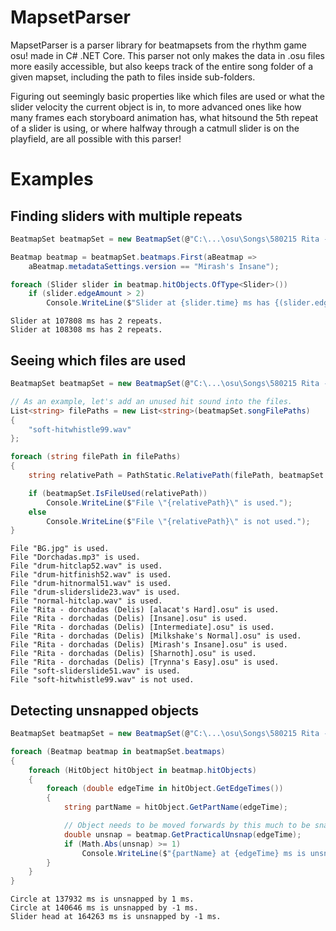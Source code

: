 ﻿# MapsetParser
MapsetParser is a parser library for beatmapsets from the rhythm game osu! made in C# .NET Core. This parser not only makes the data in .osu files more easily accessible, but also keeps track of the entire song folder of a given mapset, including the path to files inside sub-folders.

Figuring out seemingly basic properties like which files are used or what the slider velocity the current object is in, to more advanced ones like how many frames each storyboard animation has, what hitsound the 5th repeat of a slider is using, or where halfway through a catmull slider is on the playfield, are all possible with this parser!

# Examples
## Finding sliders with multiple repeats
```csharp
BeatmapSet beatmapSet = new BeatmapSet(@"C:\...\osu\Songs\580215 Rita - dorchadas");

Beatmap beatmap = beatmapSet.beatmaps.First(aBeatmap =>
    aBeatmap.metadataSettings.version == "Mirash's Insane");

foreach (Slider slider in beatmap.hitObjects.OfType<Slider>())
    if (slider.edgeAmount > 2)
        Console.WriteLine($"Slider at {slider.time} ms has {(slider.edgeAmount - 1)} repeats.");
```
```
Slider at 107808 ms has 2 repeats.
Slider at 108308 ms has 2 repeats.
```

## Seeing which files are used
```csharp
BeatmapSet beatmapSet = new BeatmapSet(@"C:\...\osu\Songs\580215 Rita - dorchadas");

// As an example, let's add an unused hit sound into the files.
List<string> filePaths = new List<string>(beatmapSet.songFilePaths)
{
    "soft-hitwhistle99.wav"
};

foreach (string filePath in filePaths)
{
    string relativePath = PathStatic.RelativePath(filePath, beatmapSet.songPath);

    if (beatmapSet.IsFileUsed(relativePath))
        Console.WriteLine($"File \"{relativePath}\" is used.");
    else
        Console.WriteLine($"File \"{relativePath}\" is not used.");
}
```
```
File "BG.jpg" is used.
File "Dorchadas.mp3" is used.
File "drum-hitclap52.wav" is used.
File "drum-hitfinish52.wav" is used.
File "drum-hitnormal51.wav" is used.
File "drum-sliderslide23.wav" is used.
File "normal-hitclap.wav" is used.
File "Rita - dorchadas (Delis) [alacat's Hard].osu" is used.
File "Rita - dorchadas (Delis) [Insane].osu" is used.
File "Rita - dorchadas (Delis) [Intermediate].osu" is used.
File "Rita - dorchadas (Delis) [Milkshake's Normal].osu" is used.
File "Rita - dorchadas (Delis) [Mirash's Insane].osu" is used.
File "Rita - dorchadas (Delis) [Sharnoth].osu" is used.
File "Rita - dorchadas (Delis) [Trynna's Easy].osu" is used.
File "soft-sliderslide51.wav" is used.
File "soft-hitwhistle99.wav" is not used.
```

## Detecting unsnapped objects
```csharp
BeatmapSet beatmapSet = new BeatmapSet(@"C:\...\osu\Songs\580215 Rita - dorchadas");

foreach (Beatmap beatmap in beatmapSet.beatmaps)
{
    foreach (HitObject hitObject in beatmap.hitObjects)
    {
        foreach (double edgeTime in hitObject.GetEdgeTimes())
        {
            string partName = hitObject.GetPartName(edgeTime);

            // Object needs to be moved forwards by this much to be snapped.
            double unsnap = beatmap.GetPracticalUnsnap(edgeTime);
            if (Math.Abs(unsnap) >= 1)
                Console.WriteLine($"{partName} at {edgeTime} ms is unsnapped by {unsnap} ms.");
        }
    }
}
```
```
Circle at 137932 ms is unsnapped by 1 ms.
Circle at 140646 ms is unsnapped by -1 ms.
Slider head at 164263 ms is unsnapped by -1 ms.
```